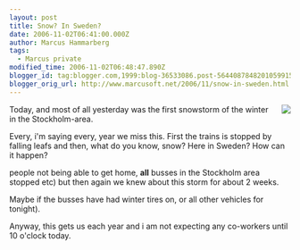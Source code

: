```yaml
---
layout: post
title: Snow? In Sweden?
date: 2006-11-02T06:41:00.000Z
author: Marcus Hammarberg
tags:
  - Marcus private
modified_time: 2006-11-02T06:48:47.890Z
blogger_id: tag:blogger.com,1999:blog-36533086.post-5644087848201059915
blogger_orig_url: http://www.marcusoft.net/2006/11/snow-in-sweden.html
---
```



[<img
src="http://photos1.blogger.com/blogger2/4958/4459/320/thorildsplan445.jpg"
style="FLOAT: right; MARGIN: 0px 0px 10px 10px; CURSOR: hand"
data-border="0" />](http://photos1.blogger.com/blogger2/4958/4459/1600/thorildsplan445.jpg)

Today, and most of all yesterday was the first snowstorm of the winter in
the Stockholm-area.

Every, i'm saying every, year we miss this. First the trains is stopped
by falling leafs and then, what do you know, snow? Here in Sweden? How
can it happen?

people not being able to get home, **all** busses in the Stockholm area
stopped etc) but then again we knew about this storm for about 2 weeks.

Maybe if the busses have had winter tires on, or all other vehicles for
tonight).

Anyway, this gets us each year and i am not expecting any co-workers
until 10 o'clock today.
